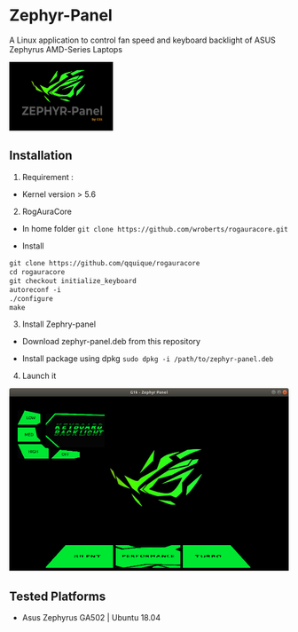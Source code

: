 # Zephyr-Panel
A Linux application to control fan speed and keyboard backlight of ASUS Zephyrus AMD-Series Laptops

[//]: # (Image Reference)

[image1]: ./img/Panel_logo.png
[image2]: ./img/Main_panel.png

![alt_text][image1]

## Installation

1. Requirement :
* Kernel version > 5.6

2. RogAuraCore 

* In home folder 
`git clone https://github.com/wroberts/rogauracore.git`

* Install
```
git clone https://github.com/qquique/rogauracore
cd rogauracore 
git checkout initialize_keyboard
autoreconf -i 
./configure
make 
```

3. Install Zephry-panel

* Download zephyr-panel.deb from this repository 

* Install package using dpkg
`sudo dpkg -i /path/to/zephyr-panel.deb`

4. Launch it 

![alt_text][image2]


## Tested Platforms

* Asus Zephyrus GA502 | Ubuntu 18.04 
